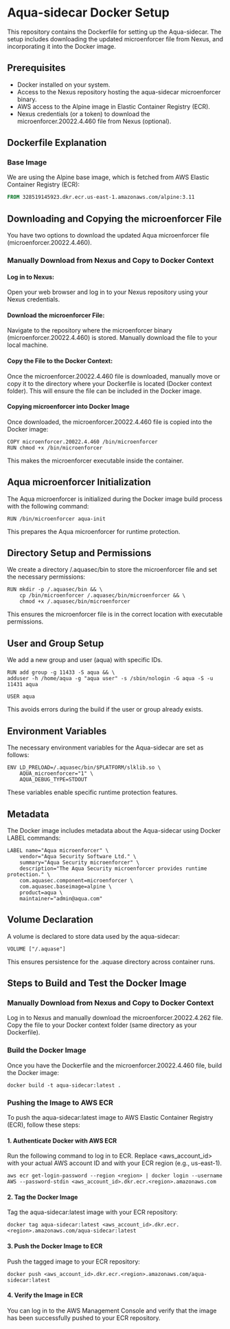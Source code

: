 # Aqua-sidecar Docker Setup

This repository contains the Dockerfile for setting up the Aqua-sidecar. The setup includes downloading the updated microenforcer file from Nexus, and incorporating it into the Docker image.

## Prerequisites

- Docker installed on your system.
- Access to the Nexus repository hosting the aqua-sidecar microenforcer binary.
- AWS access to the Alpine image in Elastic Container Registry (ECR).
- Nexus credentials (or a token) to download the microenforcer.20022.4.460 file from Nexus (optional).

## Dockerfile Explanation

### Base Image

We are using the Alpine base image, which is fetched from AWS Elastic Container Registry (ECR):

```dockerfile
FROM 328519145923.dkr.ecr.us-east-1.amazonaws.com/alpine:3.11
```

## Downloading and Copying the microenforcer File
You have two options to download the updated Aqua microenforcer file (microenforcer.20022.4.460).

### Manually Download from Nexus and Copy to Docker Context

#### Log in to Nexus: 
Open your web browser and log in to your Nexus repository using your Nexus credentials.

#### Download the microenforcer File: 
Navigate to the repository where the microenforcer binary (microenforcer.20022.4.460) is stored. Manually download the file to your local machine.

#### Copy the File to the Docker Context: 
Once the microenforcer.20022.4.460 file is downloaded, manually move or copy it to the directory where your Dockerfile is located (Docker context folder). This will ensure the file can be included in the Docker image.

#### Copying microenforcer into Docker Image
Once downloaded, the microenforcer.20022.4.460 file is copied into the Docker image:
```
COPY microenforcer.20022.4.460 /bin/microenforcer
RUN chmod +x /bin/microenforcer
```
This makes the microenforcer executable inside the container.

## Aqua microenforcer Initialization
The Aqua microenforcer is initialized during the Docker image build process with the following command:

```
RUN /bin/microenforcer aqua-init
```
This prepares the Aqua microenforcer for runtime protection.

## Directory Setup and Permissions
We create a directory /.aquasec/bin to store the microenforcer file and set the necessary permissions:

```
RUN mkdir -p /.aquasec/bin && \
    cp /bin/microenforcer /.aquasec/bin/microenforcer && \
    chmod +x /.aquasec/bin/microenforcer
```
This ensures the microenforcer file is in the correct location with executable permissions.

## User and Group Setup
We add a new group and user (aqua) with specific IDs.

```
RUN add group -g 11433 -S aqua && \
adduser -h /home/aqua -g "aqua user" -s /sbin/nologin -G aqua -S -u 11431 aqua

USER aqua
```
This avoids errors during the build if the user or group already exists.

## Environment Variables
The necessary environment variables for the Aqua-sidecar are set as follows:

```
ENV LD_PRELOAD=/.aquasec/bin/$PLATFORM/slklib.so \
    AQUA_microenforcer="1" \
    AQUA_DEBUG_TYPE=STDOUT
```
These variables enable specific runtime protection features.

## Metadata
The Docker image includes metadata about the Aqua-sidecar using Docker LABEL commands:

```
LABEL name="Aqua microenforcer" \
    vendor="Aqua Security Software Ltd." \
    summary="Aqua Security microenforcer" \
    description="The Aqua Security microenforcer provides runtime protection." \
    com.aquasec.component=microenforcer \
    com.aquasec.baseimage=alpine \
    product=aqua \
    maintainer="admin@aqua.com"
```

## Volume Declaration
A volume is declared to store data used by the aqua-sidecar:

```
VOLUME ["/.aquase"]
```
This ensures persistence for the .aquase directory across container runs.

## Steps to Build and Test the Docker Image

### Manually Download from Nexus and Copy to Docker Context

Log in to Nexus and manually download the microenforcer.20022.4.262 file.
Copy the file to your Docker context folder (same directory as your Dockerfile).

### Build the Docker Image
Once you have the Dockerfile and the microenforcer.20022.4.460 file, build the Docker image:

```
docker build -t aqua-sidecar:latest .
```

### Pushing the Image to AWS ECR

To push the aqua-sidecar:latest image to AWS Elastic Container Registry (ECR), follow these steps:

#### 1. Authenticate Docker with AWS ECR
Run the following command to log in to ECR. Replace <aws_account_id> with your actual AWS account ID and <region> with your ECR region (e.g., us-east-1).

```
aws ecr get-login-password --region <region> | docker login --username AWS --password-stdin <aws_account_id>.dkr.ecr.<region>.amazonaws.com
```

#### 2. Tag the Docker Image
Tag the aqua-sidecar:latest image with your ECR repository:

```
docker tag aqua-sidecar:latest <aws_account_id>.dkr.ecr.<region>.amazonaws.com/aqua-sidecar:latest
```

#### 3. Push the Docker Image to ECR
Push the tagged image to your ECR repository:

```
docker push <aws_account_id>.dkr.ecr.<region>.amazonaws.com/aqua-sidecar:latest
```

#### 4. Verify the Image in ECR
You can log in to the AWS Management Console and verify that the image has been successfully pushed to your ECR repository.

